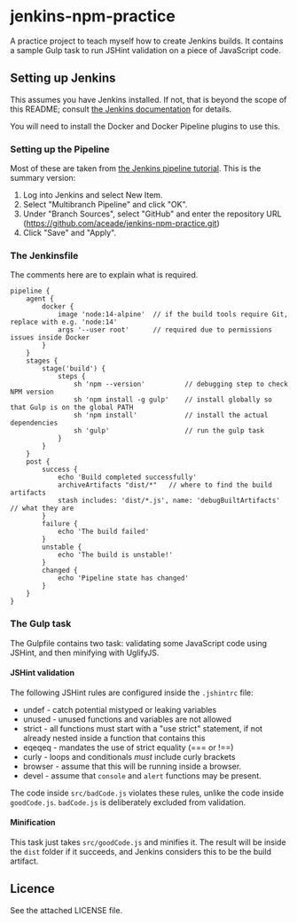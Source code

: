 # jenkins-npm-practice
A practice project to teach myself how to create Jenkins builds. It contains a sample Gulp task to run JSHint validation on a piece of JavaScript code.

## Setting up Jenkins
This assumes you have Jenkins installed. If not, that is beyond the scope of this README; consult [the Jenkins documentation](https://www.jenkins.io/doc/book/installing/) for details.

You will need to install the Docker and Docker Pipeline plugins to use this.

### Setting up the Pipeline
Most of these are taken from [the Jenkins pipeline tutorial](https://www.jenkins.io/doc/tutorials/#pipeline). This is the summary version:

1. Log into Jenkins and select New Item.
2. Select "Multibranch Pipeline" and click "OK".
3. Under "Branch Sources", select "GitHub" and enter the repository URL (https://github.com/aceade/jenkins-npm-practice.git)
4. Click "Save" and "Apply".

### The Jenkinsfile
The comments here are to explain what is required.

```
pipeline {
    agent { 
        docker { 
            image 'node:14-alpine'  // if the build tools require Git, replace with e.g. 'node:14'
            args '--user root'      // required due to permissions issues inside Docker
        } 
    }
    stages {
        stage('build') {
            steps {
                sh 'npm --version'          // debugging step to check NPM version
                sh 'npm install -g gulp'    // install globally so that Gulp is on the global PATH
                sh 'npm install'            // install the actual dependencies
                sh 'gulp'                   // run the gulp task
            }
        }
    }
    post {
        success {
            echo 'Build completed successfully'
            archiveArtifacts "dist/*"   // where to find the build artifacts
            stash includes: 'dist/*.js', name: 'debugBuiltArtifacts' // what they are
        }
        failure {
            echo 'The build failed'
        }
        unstable {
            echo 'The build is unstable!'
        }
        changed {
            echo 'Pipeline state has changed'
        }
    }
}
```

### The Gulp task
The Gulpfile contains two task: validating some JavaScript code using JSHint, and then minifying with UglifyJS. 

#### JSHint validation
The following JSHint rules are configured inside the `.jshintrc` file:
* undef - catch potential mistyped or leaking variables 
* unused - unused functions and variables are not allowed
* strict - all functions must start with a "use strict" statement, if not already nested inside a function that contains this
* eqeqeq - mandates the use of strict equality (=== or !==)
* curly - loops and conditionals *must* include curly brackets
* browser - assume that this will be running inside a browser.
* devel - assume that `console` and `alert`  functions may be present.

The code inside `src/badCode.js` violates these rules, unlike the code inside `goodCode.js`. `badCode.js` is deliberately excluded from validation.

#### Minification
This task just takes `src/goodCode.js` and minifies it. The result will be inside the `dist` folder if it succeeds, and Jenkins considers this to be the build artifact.

## Licence
See the attached LICENSE file.